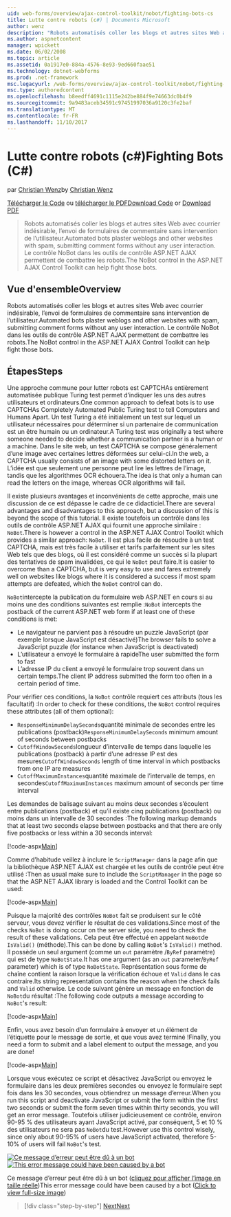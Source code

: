 ```yaml
---
uid: web-forms/overview/ajax-control-toolkit/nobot/fighting-bots-cs
title: Lutte contre robots (c#) | Documents Microsoft
author: wenz
description: "Robots automatisés coller les blogs et autres sites Web avec courrier indésirable, l’envoi de formulaires de commentaire sans intervention de l’utilisateur. Le contrôle NoBot dans la Con AJAX ASP.NET..."
ms.author: aspnetcontent
manager: wpickett
ms.date: 06/02/2008
ms.topic: article
ms.assetid: 0a1917e0-884a-4576-8e93-9ed660faae51
ms.technology: dotnet-webforms
ms.prod: .net-framework
msc.legacyurl: /web-forms/overview/ajax-control-toolkit/nobot/fighting-bots-cs
msc.type: authoredcontent
ms.openlocfilehash: b8eedff4691c1115e242be884f9e74663dc0b4f9
ms.sourcegitcommit: 9a9483aceb34591c97451997036a9120c3fe2baf
ms.translationtype: MT
ms.contentlocale: fr-FR
ms.lasthandoff: 11/10/2017
---
```

<a name="fighting-bots-c"></a><span data-ttu-id="9a428-104">Lutte contre robots (c#)</span><span class="sxs-lookup"><span data-stu-id="9a428-104">Fighting Bots (C#)</span></span>
====================
<span data-ttu-id="9a428-105">par [Christian Wenz](https://github.com/wenz)</span><span class="sxs-lookup"><span data-stu-id="9a428-105">by [Christian Wenz](https://github.com/wenz)</span></span>

<span data-ttu-id="9a428-106">[Télécharger le Code](http://download.microsoft.com/download/9/3/f/93f8daea-bebd-4821-833b-95205389c7d0/NoBot0.cs.zip) ou [télécharger le PDF](http://download.microsoft.com/download/b/6/a/b6ae89ee-df69-4c87-9bfb-ad1eb2b23373/nobot0CS.pdf)</span><span class="sxs-lookup"><span data-stu-id="9a428-106">[Download Code](http://download.microsoft.com/download/9/3/f/93f8daea-bebd-4821-833b-95205389c7d0/NoBot0.cs.zip) or [Download PDF](http://download.microsoft.com/download/b/6/a/b6ae89ee-df69-4c87-9bfb-ad1eb2b23373/nobot0CS.pdf)</span></span>

> <span data-ttu-id="9a428-107">Robots automatisés coller les blogs et autres sites Web avec courrier indésirable, l’envoi de formulaires de commentaire sans intervention de l’utilisateur.</span><span class="sxs-lookup"><span data-stu-id="9a428-107">Automated bots plaster weblogs and other websites with spam, submitting comment forms without any user interaction.</span></span> <span data-ttu-id="9a428-108">Le contrôle NoBot dans les outils de contrôle ASP.NET AJAX permettent de combattre les robots.</span><span class="sxs-lookup"><span data-stu-id="9a428-108">The NoBot control in the ASP.NET AJAX Control Toolkit can help fight those bots.</span></span>


## <a name="overview"></a><span data-ttu-id="9a428-109">Vue d'ensemble</span><span class="sxs-lookup"><span data-stu-id="9a428-109">Overview</span></span>

<span data-ttu-id="9a428-110">Robots automatisés coller les blogs et autres sites Web avec courrier indésirable, l’envoi de formulaires de commentaire sans intervention de l’utilisateur.</span><span class="sxs-lookup"><span data-stu-id="9a428-110">Automated bots plaster weblogs and other websites with spam, submitting comment forms without any user interaction.</span></span> <span data-ttu-id="9a428-111">Le contrôle NoBot dans les outils de contrôle ASP.NET AJAX permettent de combattre les robots.</span><span class="sxs-lookup"><span data-stu-id="9a428-111">The NoBot control in the ASP.NET AJAX Control Toolkit can help fight those bots.</span></span>

## <a name="steps"></a><span data-ttu-id="9a428-112">Étapes</span><span class="sxs-lookup"><span data-stu-id="9a428-112">Steps</span></span>

<span data-ttu-id="9a428-113">Une approche commune pour lutter robots est CAPTCHAs entièrement automatisée publique Turing test permet d’indiquer les uns des autres utilisateurs et ordinateurs.</span><span class="sxs-lookup"><span data-stu-id="9a428-113">One common approach to defeat bots is to use CAPTCHAs Completely Automated Public Turing test to tell Computers and Humans Apart.</span></span> <span data-ttu-id="9a428-114">Un test Turing a été initialement un test sur lequel un utilisateur nécessaires pour déterminer si un partenaire de communication est un être humain ou un ordinateur.</span><span class="sxs-lookup"><span data-stu-id="9a428-114">A Turing test was originally a test where someone needed to decide whether a communication partner is a human or a machine.</span></span> <span data-ttu-id="9a428-115">Dans le site web, un test CAPTCHA se compose généralement d’une image avec certaines lettres déformées sur celui-ci.</span><span class="sxs-lookup"><span data-stu-id="9a428-115">In the web, a CAPTCHA usually consists of an image with some distorted letters on it.</span></span> <span data-ttu-id="9a428-116">L’idée est que seulement une personne peut lire les lettres de l’image, tandis que les algorithmes OCR échouera.</span><span class="sxs-lookup"><span data-stu-id="9a428-116">The idea is that only a human can read the letters on the image, whereas OCR algorithms will fail.</span></span>

<span data-ttu-id="9a428-117">Il existe plusieurs avantages et inconvénients de cette approche, mais une discussion de ce est dépasse le cadre de ce didacticiel.</span><span class="sxs-lookup"><span data-stu-id="9a428-117">There are several advantages and disadvantages to this approach, but a discussion of this is beyond the scope of this tutorial.</span></span> <span data-ttu-id="9a428-118">Il existe toutefois un contrôle dans les outils de contrôle ASP.NET AJAX qui fournit une approche similaire : `NoBot`.</span><span class="sxs-lookup"><span data-stu-id="9a428-118">There is however a control in the ASP.NET AJAX Control Toolkit which provides a similar approach: `NoBot`.</span></span> <span data-ttu-id="9a428-119">Il est plus facile de résoudre à un test CAPTCHA, mais est très facile à utiliser et tarifs parfaitement sur les sites Web tels que des blogs, où il est considéré comme un succès si la plupart des tentatives de spam invalidées, ce qui le `NoBot` peut faire.</span><span class="sxs-lookup"><span data-stu-id="9a428-119">It is easier to overcome than a CAPTCHA, but is very easy to use and fares extremely well on websites like blogs where it is considered a success if most spam attempts are defeated, which the `NoBot` control can do.</span></span>

<span data-ttu-id="9a428-120">`NoBot`intercepte la publication du formulaire web ASP.NET en cours si au moins une des conditions suivantes est remplie :</span><span class="sxs-lookup"><span data-stu-id="9a428-120">`NoBot` intercepts the postback of the current ASP.NET web form if at least one of these conditions is met:</span></span>

- <span data-ttu-id="9a428-121">Le navigateur ne parvient pas à résoudre un puzzle JavaScript (par exemple lorsque JavaScript est désactivé)</span><span class="sxs-lookup"><span data-stu-id="9a428-121">The browser fails to solve a JavaScript puzzle (for instance when JavaScript is deactivated)</span></span>
- <span data-ttu-id="9a428-122">L’utilisateur a envoyé le formulaire à rapide</span><span class="sxs-lookup"><span data-stu-id="9a428-122">The user submitted the form to fast</span></span>
- <span data-ttu-id="9a428-123">L’adresse IP du client a envoyé le formulaire trop souvent dans un certain temps.</span><span class="sxs-lookup"><span data-stu-id="9a428-123">The client IP address submitted the form too often in a certain period of time.</span></span>

<span data-ttu-id="9a428-124">Pour vérifier ces conditions, la `NoBot` contrôle requiert ces attributs (tous les facultatif) :</span><span class="sxs-lookup"><span data-stu-id="9a428-124">In order to check for these conditions, the `NoBot` control requires these attributes (all of them optional):</span></span>

- <span data-ttu-id="9a428-125">`ResponseMinimumDelaySeconds`quantité minimale de secondes entre les publications (postback)</span><span class="sxs-lookup"><span data-stu-id="9a428-125">`ResponseMinimumDelaySeconds` minimum amount of seconds between postbacks</span></span>
- <span data-ttu-id="9a428-126">`CutoffWindowSeconds`longueur d’intervalle de temps dans laquelle les publications (postback) à partir d’une adresse IP est des mesures</span><span class="sxs-lookup"><span data-stu-id="9a428-126">`CutoffWindowSeconds` length of time interval in which postbacks from one IP are measures</span></span>
- <span data-ttu-id="9a428-127">`CutoffMaximumInstances`quantité maximale de l’intervalle de temps, en secondes</span><span class="sxs-lookup"><span data-stu-id="9a428-127">`CutoffMaximumInstances` maximum amount of seconds per time interval</span></span>

<span data-ttu-id="9a428-128">Les demandes de balisage suivant au moins deux secondes s’écoulent entre publications (postback) et qu’il existe cinq publications (postback) ou moins dans un intervalle de 30 secondes :</span><span class="sxs-lookup"><span data-stu-id="9a428-128">The following markup demands that at least two seconds elapse between postbacks and that there are only five postbacks or less within a 30 seconds interval:</span></span>

[!code-aspx[Main](fighting-bots-cs/samples/sample1.aspx)]

<span data-ttu-id="9a428-129">Comme d’habitude veillez à inclure le `ScriptManager` dans la page afin que la bibliothèque ASP.NET AJAX est chargée et les outils de contrôle peut être utilisé :</span><span class="sxs-lookup"><span data-stu-id="9a428-129">Then as usual make sure to include the `ScriptManager` in the page so that the ASP.NET AJAX library is loaded and the Control Toolkit can be used:</span></span>

[!code-aspx[Main](fighting-bots-cs/samples/sample2.aspx)]

<span data-ttu-id="9a428-130">Puisque la majorité des contrôles `NoBot` fait se produisent sur le côté serveur, vous devez vérifier le résultat de ces validations.</span><span class="sxs-lookup"><span data-stu-id="9a428-130">Since most of the checks `NoBot` is doing occur on the server side, you need to check the result of these validations.</span></span> <span data-ttu-id="9a428-131">Cela peut être effectué en appelant `NoBot`de `IsValid()` (méthode).</span><span class="sxs-lookup"><span data-stu-id="9a428-131">This can be done by calling `NoBot`'s `IsValid()` method.</span></span> <span data-ttu-id="9a428-132">Il possède un seul argument (comme un `out` paramètre /`ByRef` paramètre) qui est de type `NoBotState`.</span><span class="sxs-lookup"><span data-stu-id="9a428-132">It has one argument (as an `out` parameter/`ByRef` parameter) which is of type `NoBotState`.</span></span> <span data-ttu-id="9a428-133">Représentation sous forme de chaîne contient la raison lorsque la vérification échoue et `Valid` dans le cas contraire.</span><span class="sxs-lookup"><span data-stu-id="9a428-133">Its string representation contains the reason when the check fails and `Valid` otherwise.</span></span> <span data-ttu-id="9a428-134">Le code suivant génère un message en fonction de `NoBot`du résultat :</span><span class="sxs-lookup"><span data-stu-id="9a428-134">The following code outputs a message according to `NoBot`'s result:</span></span>

[!code-aspx[Main](fighting-bots-cs/samples/sample3.aspx)]

<span data-ttu-id="9a428-135">Enfin, vous avez besoin d’un formulaire à envoyer et un élément de l’étiquette pour le message de sortie, et que vous avez terminé !</span><span class="sxs-lookup"><span data-stu-id="9a428-135">Finally, you need a form to submit and a label element to output the message, and you are done!</span></span>

[!code-aspx[Main](fighting-bots-cs/samples/sample4.aspx)]

<span data-ttu-id="9a428-136">Lorsque vous exécutez ce script et désactivez JavaScript ou envoyez le formulaire dans les deux premières secondes ou envoyez le formulaire sept fois dans les 30 secondes, vous obtiendrez un message d’erreur.</span><span class="sxs-lookup"><span data-stu-id="9a428-136">When you run this script and deactivate JavaScript or submit the form within the first two seconds or submit the form seven times within thirty seconds, you will get an error message.</span></span> <span data-ttu-id="9a428-137">Toutefois utiliser judicieusement ce contrôle, environ 90-95 % des utilisateurs ayant JavaScript activé, par conséquent, 5 et 10 % des utilisateurs ne sera pas `NoBot`du test.</span><span class="sxs-lookup"><span data-stu-id="9a428-137">However use this control wisely, since only about 90-95% of users have JavaScript activated, therefore 5-10% of users will fail `NoBot`'s test.</span></span>


<span data-ttu-id="9a428-138">[![Ce message d’erreur peut être dû à un bot](fighting-bots-cs/_static/image2.png)](fighting-bots-cs/_static/image1.png)</span><span class="sxs-lookup"><span data-stu-id="9a428-138">[![This error message could have been caused by a bot](fighting-bots-cs/_static/image2.png)](fighting-bots-cs/_static/image1.png)</span></span>

<span data-ttu-id="9a428-139">Ce message d’erreur peut être dû à un bot ([cliquez pour afficher l’image en taille réelle](fighting-bots-cs/_static/image3.png))</span><span class="sxs-lookup"><span data-stu-id="9a428-139">This error message could have been caused by a bot ([Click to view full-size image](fighting-bots-cs/_static/image3.png))</span></span>

>[!div class="step-by-step"]
[<span data-ttu-id="9a428-140">Next</span><span class="sxs-lookup"><span data-stu-id="9a428-140">Next</span></span>](fighting-bots-vb.md)
